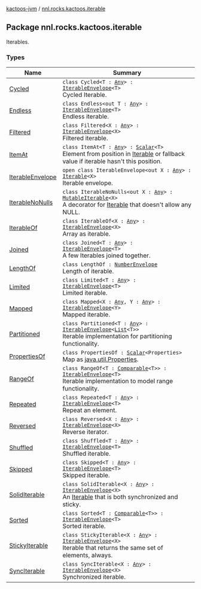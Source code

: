 [kactoos-jvm](../index.md) / [nnl.rocks.kactoos.iterable](.)

## Package nnl.rocks.kactoos.iterable

Iterables.

### Types

| Name | Summary |
|---|---|
| [Cycled](-cycled/index.md) | `class Cycled<T : `[`Any`](https://kotlinlang.org/api/latest/jvm/stdlib/kotlin/-any/index.html)`> : `[`IterableEnvelope`](-iterable-envelope/index.md)`<T>`<br>Cycled Iterable. |
| [Endless](-endless/index.md) | `class Endless<out T : `[`Any`](https://kotlinlang.org/api/latest/jvm/stdlib/kotlin/-any/index.html)`> : `[`IterableEnvelope`](-iterable-envelope/index.md)`<T>`<br>Endless iterable. |
| [Filtered](-filtered/index.md) | `class Filtered<X : `[`Any`](https://kotlinlang.org/api/latest/jvm/stdlib/kotlin/-any/index.html)`> : `[`IterableEnvelope`](-iterable-envelope/index.md)`<X>`<br>Filtered iterable. |
| [ItemAt](-item-at/index.md) | `class ItemAt<T : `[`Any`](https://kotlinlang.org/api/latest/jvm/stdlib/kotlin/-any/index.html)`> : `[`Scalar`](../nnl.rocks.kactoos/-scalar/index.md)`<T>`<br>Element from position in [Iterable](https://kotlinlang.org/api/latest/jvm/stdlib/kotlin.collections/-iterable/index.html) or fallback value if iterable hasn't this position. |
| [IterableEnvelope](-iterable-envelope/index.md) | `open class IterableEnvelope<out X : `[`Any`](https://kotlinlang.org/api/latest/jvm/stdlib/kotlin/-any/index.html)`> : `[`Iterable`](https://kotlinlang.org/api/latest/jvm/stdlib/kotlin.collections/-iterable/index.html)`<X>`<br>Iterable envelope. |
| [IterableNoNulls](-iterable-no-nulls/index.md) | `class IterableNoNulls<out X : `[`Any`](https://kotlinlang.org/api/latest/jvm/stdlib/kotlin/-any/index.html)`> : `[`MutableIterable`](https://kotlinlang.org/api/latest/jvm/stdlib/kotlin.collections/-mutable-iterable/index.html)`<X>`<br>A decorator for [Iterable](https://kotlinlang.org/api/latest/jvm/stdlib/kotlin.collections/-iterable/index.html) that doesn't allow any NULL. |
| [IterableOf](-iterable-of/index.md) | `class IterableOf<X : `[`Any`](https://kotlinlang.org/api/latest/jvm/stdlib/kotlin/-any/index.html)`> : `[`IterableEnvelope`](-iterable-envelope/index.md)`<X>`<br>Array as iterable. |
| [Joined](-joined/index.md) | `class Joined<T : `[`Any`](https://kotlinlang.org/api/latest/jvm/stdlib/kotlin/-any/index.html)`> : `[`IterableEnvelope`](-iterable-envelope/index.md)`<T>`<br>A few Iterables joined together. |
| [LengthOf](-length-of/index.md) | `class LengthOf : `[`NumberEnvelope`](../nnl.rocks.kactoos.scalar/-number-envelope/index.md)<br>Length of iterable. |
| [Limited](-limited/index.md) | `class Limited<T : `[`Any`](https://kotlinlang.org/api/latest/jvm/stdlib/kotlin/-any/index.html)`> : `[`IterableEnvelope`](-iterable-envelope/index.md)`<T>`<br>Limited iterable. |
| [Mapped](-mapped/index.md) | `class Mapped<X : `[`Any`](https://kotlinlang.org/api/latest/jvm/stdlib/kotlin/-any/index.html)`, Y : `[`Any`](https://kotlinlang.org/api/latest/jvm/stdlib/kotlin/-any/index.html)`> : `[`IterableEnvelope`](-iterable-envelope/index.md)`<Y>`<br>Mapped iterable. |
| [Partitioned](-partitioned/index.md) | `class Partitioned<T : `[`Any`](https://kotlinlang.org/api/latest/jvm/stdlib/kotlin/-any/index.html)`> : `[`IterableEnvelope`](-iterable-envelope/index.md)`<`[`List`](https://kotlinlang.org/api/latest/jvm/stdlib/kotlin.collections/-list/index.html)`<T>>`<br>Iterable implementation for partitioning functionality. |
| [PropertiesOf](-properties-of/index.md) | `class PropertiesOf : `[`Scalar`](../nnl.rocks.kactoos/-scalar/index.md)`<Properties>`<br>Map as [java.util.Properties](#). |
| [RangeOf](-range-of/index.md) | `class RangeOf<T : `[`Comparable`](https://kotlinlang.org/api/latest/jvm/stdlib/kotlin/-comparable/index.html)`<T>> : `[`IterableEnvelope`](-iterable-envelope/index.md)`<T>`<br>Iterable implementation to model range functionality. |
| [Repeated](-repeated/index.md) | `class Repeated<T : `[`Any`](https://kotlinlang.org/api/latest/jvm/stdlib/kotlin/-any/index.html)`> : `[`IterableEnvelope`](-iterable-envelope/index.md)`<T>`<br>Repeat an element. |
| [Reversed](-reversed/index.md) | `class Reversed<X : `[`Any`](https://kotlinlang.org/api/latest/jvm/stdlib/kotlin/-any/index.html)`> : `[`IterableEnvelope`](-iterable-envelope/index.md)`<X>`<br>Reverse iterator. |
| [Shuffled](-shuffled/index.md) | `class Shuffled<T : `[`Any`](https://kotlinlang.org/api/latest/jvm/stdlib/kotlin/-any/index.html)`> : `[`IterableEnvelope`](-iterable-envelope/index.md)`<T>`<br>Shuffled iterable. |
| [Skipped](-skipped/index.md) | `class Skipped<T : `[`Any`](https://kotlinlang.org/api/latest/jvm/stdlib/kotlin/-any/index.html)`> : `[`IterableEnvelope`](-iterable-envelope/index.md)`<T>`<br>Skipped iterable. |
| [SolidIterable](-solid-iterable/index.md) | `class SolidIterable<X : `[`Any`](https://kotlinlang.org/api/latest/jvm/stdlib/kotlin/-any/index.html)`> : `[`IterableEnvelope`](-iterable-envelope/index.md)`<X>`<br>An [Iterable](https://kotlinlang.org/api/latest/jvm/stdlib/kotlin.collections/-iterable/index.html) that is both synchronized and sticky. |
| [Sorted](-sorted/index.md) | `class Sorted<T : `[`Comparable`](https://kotlinlang.org/api/latest/jvm/stdlib/kotlin/-comparable/index.html)`<T>> : `[`IterableEnvelope`](-iterable-envelope/index.md)`<T>`<br>Sorted iterable. |
| [StickyIterable](-sticky-iterable/index.md) | `class StickyIterable<X : `[`Any`](https://kotlinlang.org/api/latest/jvm/stdlib/kotlin/-any/index.html)`> : `[`IterableEnvelope`](-iterable-envelope/index.md)`<X>`<br>Iterable that returns the same set of elements, always. |
| [SyncIterable](-sync-iterable/index.md) | `class SyncIterable<X : `[`Any`](https://kotlinlang.org/api/latest/jvm/stdlib/kotlin/-any/index.html)`> : `[`IterableEnvelope`](-iterable-envelope/index.md)`<X>`<br>Synchronized iterable. |
